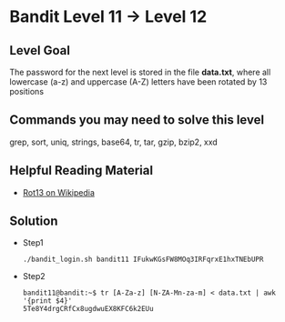 # Bandit Level 11 → Level 12

## Level Goal

The password for the next level is stored in the file **data.txt**, where all lowercase (a-z) and uppercase (A-Z) letters have been rotated by 13 positions

## Commands you may need to solve this level

grep, sort, uniq, strings, base64, tr, tar, gzip, bzip2, xxd

## Helpful Reading Material

- [Rot13 on Wikipedia](https://en.wikipedia.org/wiki/Rot13)

## Solution

* Step1

  ```shell
  ./bandit_login.sh bandit11 IFukwKGsFW8MOq3IRFqrxE1hxTNEbUPR
  ```

* Step2

  ```shell
  bandit11@bandit:~$ tr [A-Za-z] [N-ZA-Mn-za-m] < data.txt | awk '{print $4}'
  5Te8Y4drgCRfCx8ugdwuEX8KFC6k2EUu
  ```

  